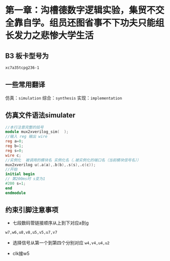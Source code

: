 # 第一章：沟槽德数字逻辑实验，集贸不交全靠自学。组员还图省事不下功夫只能组长发力之悲惨大学生活

## B3 板卡型号为

``` bash
xc7a35tcpg236-1 
```

## 一些常用翻译

仿真：`simulation`
综合：`synthesis`
实现：`implementation`

## 仿真文件语法**simulater**

``` verilog
//本行注意完整的括号
module mux2xverilog_sim(  );
//输入 reg 输出 wire
reg a=0;
reg b=1;
reg s=0;
wire c;
//实例化  被调用的模块名 实例化名（.被实例化的端口名（当前模块信号名））
mux2xverilog u(.a(a),.b(b),.s(s),.c(c));
//开始
initial begin
// 第200ms时 s变为1
#200 s=1;
end
endmodule
```

## 约束引脚注意事项

- 七段数码管链接顺序从上到下对应a到g

``` bash
w7,w6,u8,v8,u5,v5,u7,v7
```

- 选择信号从第一个到第四个分别对应 ` w4,v4,u4,u2 `

- clk接w5

